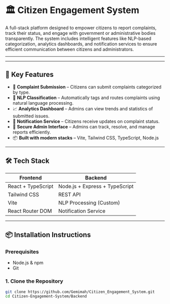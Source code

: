 # 🏛️ Citizen Engagement System

A full-stack platform designed to empower citizens to report complaints, track their status, and engage with government or administrative bodies transparently. The system includes intelligent features like NLP-based categorization, analytics dashboards, and notification services to ensure efficient communication between citizens and administrators.

---
---

## 🚀 Key Features

- 📝 **Complaint Submission** – Citizens can submit complaints categorized by type.
- 🧠 **NLP Classification** – Automatically tags and routes complaints using natural language processing.
- 📈 **Analytics Dashboard** – Admins can view trends and statistics of submitted issues.
- 🔔 **Notification Service** – Citizens receive updates on complaint status.
- 🔐 **Secure Admin Interface** – Admins can track, resolve, and manage reports efficiently.
- 📦 **Built with modern stacks** – Vite, Tailwind CSS, TypeScript, Node.js

---

## 🛠️ Tech Stack

| Frontend               | Backend                     |
|------------------------|-----------------------------|
| React + TypeScript     | Node.js + Express + TypeScript |
| Tailwind CSS           | REST API                    |
| Vite                   | NLP Processing (Custom)     |
| React Router DOM       | Notification Service        |

---

## 📦 Installation Instructions

### Prerequisites

- Node.js & npm
- Git

### 1. Clone the Repository

```bash
git clone https://github.com/Gemimah/Citizen_Engagement_System.git
cd Citizen-Engagement-System/Backend



